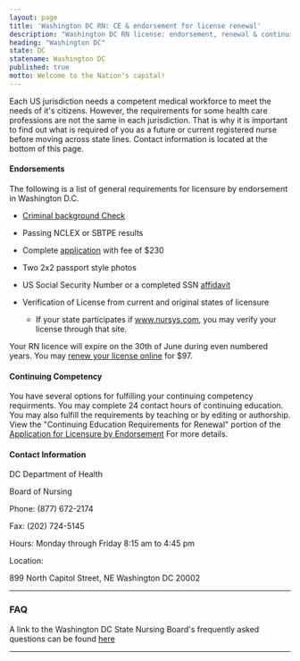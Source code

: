 ```yaml
---
layout: page
title: 'Washington DC RN: CE & endorsement for license renewal'
description: "Washington DC RN license: endorsement, renewal & continuing education details. Stay informed & meet requirements.\r"
heading: "Washington DC"
state: DC
statename: Washington DC
published: true
motto: Welcome to the Nation's capital!
---
```


Each US jurisdiction needs a competent medical workforce to meet the needs of it's citizens. However, the requirements for some health care professions are not the same in each jurisdiction. That is why it is important to find out what is required of you as a future or current registered nurse before moving across state lines. Contact information is located at the bottom of this page.

#### Endorsements

The following is a list of general requirements for licensure by endorsement in Washington D.C.

*   [Criminal background Check](https://doh.dc.gov/node/120532)
    
*   Passing NCLEX or SBTPE results
    
*   Complete [application](https://doh.dc.gov/sites/default/files/dc/sites/doh/publication/attachments/RN%20Endorsement%20Application.pdf) with fee of $230
    
*   Two 2x2 passport style photos
    
*   US Social Security Number or a completed SSN [affidavit](https://doh.dc.gov/sites/default/files/dc/sites/doh/publication/attachments/SSN_AFFIDAVIT_FORM.pdf)
    
*   Verification of License from current and original states of licensure
    
    *   If your state participates if www.nursys.com, you may verify your license through that site.
        

Your RN licence will expire on the 30th of June during even numbered years. You may [renew your license online](https://app.hpla.doh.dc.gov/mylicense/) for $97.

#### Continuing Competency

You have several options for fulfilling your continuing competency requirments. You may complete 24 contact hours of continuing education. You may also fulfill the requirements by teaching or by editing or authorship. View the "Continuing Education Requirements for Renewal" portion of the [Application for Licensure by Endorsement](https://doh.dc.gov/sites/default/files/dc/sites/doh/publication/attachments/RN%20Endorsement%20Application.pdf) For more details.

#### Contact Information

DC Department of Health

Board of Nursing

Phone: (877) 672-2174

Fax: (202) 724-5145

Hours: Monday through Friday 8:15 am to 4:45 pm

Location:

899 North Capitol Street, NE
Washington DC
20002

* * *

### FAQ

A link to the Washington DC State Nursing Board's frequently asked questions can be found [here](https://ksbn.kansas.gov/faqs/)

* * *